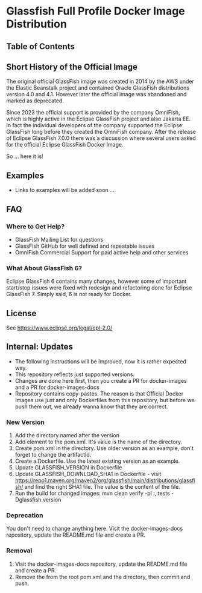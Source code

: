 # Glassfish Full Profile Docker Image Distribution

## Table of Contents

## Short History of the Official Image

The original official GlassFish image was created in 2014 by the AWS under the Elastic Beanstalk project and contained Oracle GlassFish distributions version 4.0 and 4.1. However later the official image was abandoned and marked as deprecated.

Since 2023 the official support is provided by the company OmniFish, which is highly active in the Eclipse GlassFish project and also Jakarta EE.
In fact the individual developers of the company supported the Eclipse GlassFish long before they created the OmniFish company. After the release of Eclipse GlassFish 7.0.0 there was a discussion where several users asked for the official Eclipse GlassFish Docker Image.

So ... here it is!

## Examples

* Links to examples will be added soon ...

## FAQ

### Where to Get Help?

* GlassFish Mailing List for questions
* GlassFish GitHub for well defined and repeatable issues
* OmniFish Commercial Support for paid active help and other services

### What About GlassFish 6?

Eclipse GlassFish 6 contains many changes, however some of important start/stop issues were fixed with redesign and refactoring done for Eclipse GlassFish 7. Simply said, 6 is not ready for Docker.

## License

See https://www.eclipse.org/legal/epl-2.0/

## Internal: Updates

* The following instructions will be improved, now it is rather expected way.
* This repository reflects just supported versions.
* Changes are done here first, then you create a PR for docker-images and a PR for docker-images-docs
* Repository contains copy-pastes. The reason is that Official Docker Images use just and only Dockerfiles from this repository, but before we push them out, we already wanna know that they are correct.

### New Version

1. Add the directory named after the version
2. Add <module> element to the pom.xml. It's value is the name of the directory.
3. Create pom.xml in the directory. Use older version as an example, don't forget to change the artifactId.
4. Create a Dockerfile. Use the latest existing version as an example.
5. Update GLASSFISH_VERSION in Dockerfile
6. Update GLASSFISH_DOWNLOAD_SHA1 in Dockerfile - visit https://repo1.maven.org/maven2/org/glassfish/main/distributions/glassfish/ and find the right SHA1 file. The value is the content of the file.
7. Run the build for changed images: mvn clean verify -pl :<artifactId>,:tests -Dglassfish.version

### Deprecation

You don't need to change anything here.
Visit the docker-images-docs repository, update the README.md file and create a PR.

### Removal

1. Visit the docker-images-docs repository, update the README.md file and create a PR.
2. Remove the <module> from the root pom.xml and the directory, then commit and push.
